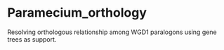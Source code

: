 # Paramecium_orthology
Resolving orthologous relationship among WGD1 paralogons using gene trees as support.
